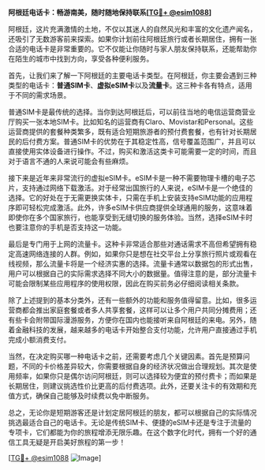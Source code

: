**阿根廷电话卡：畅游南美，随时随地保持联系[[TG💪+ @esim1088](https://t.me/s/esim1088)]**

阿根廷，这片充满激情的土地，不仅以其迷人的自然风光和丰富的文化遗产闻名，还吸引了无数游客前来探索。如果你计划前往阿根廷旅行或者长期居住，拥有一张合适的电话卡是非常重要的。它不仅能让你随时与家人朋友保持联系，还能帮助你在陌生的城市中找到方向，享受各种便利服务。

首先，让我们来了解一下阿根廷的主要电话卡类型。在阿根廷，你主要会遇到三种类型的电话卡：**普通SIM卡**、**虚拟eSIM卡**以及**流量卡**。这三种卡各有特点，适用于不同的需求场景。

普通SIM卡是最传统的选择。当你到达阿根廷后，可以前往当地的电信运营商营业厅购买一张本地SIM卡。比如知名的运营商有Claro、Movistar和Personal。这些运营商提供的套餐种类繁多，既有适合短期旅游者的预付费套餐，也有针对长期居民的后付费方案。普通SIM卡的优势在于其稳定性高，信号覆盖范围广，并且可以直接使用实体设备进行操作。不过，购买和激活这类卡可能需要一定的时间，而且对于语言不通的人来说可能会有些麻烦。

接下来是近年来非常流行的虚拟eSIM卡。eSIM卡是一种不需要物理卡槽的电子芯片，支持通过网络下载激活。对于经常出国旅行的人来说，eSIM卡是一个绝佳的选择。它的好处在于无需更换实体卡，只需在手机上安装支持eSIM功能的应用程序即可轻松完成激活。此外，许多eSIM卡供应商提供全球通用的服务，这意味着即使你在多个国家旅行，也能享受到无缝切换的服务体验。当然，选择eSIM卡时也要注意你的手机是否支持这一功能。

最后是专门用于上网的流量卡。这种卡非常适合那些对通话需求不高但希望拥有稳定高速网络连接的人群。例如，如果你只是想在社交平台上分享旅行照片或观看在线视频，那么流量卡将是一个经济实惠的选择。流量卡通常以数据包的形式出售，用户可以根据自己的实际需求选择不同大小的数据量。值得注意的是，部分流量卡可能会限制某些应用程序的使用权限，因此在购买前务必仔细阅读相关条款。

除了上述提到的基本分类外，还有一些额外的功能和服务值得留意。比如，很多运营商都会推出家庭套餐或者多人共享套餐，这样可以让多个用户共同分摊费用；还有些卡会附带国际漫游服务，方便你在国内也能接听来自阿根廷的来电。另外，随着金融科技的发展，越来越多的电话卡开始整合支付功能，允许用户直接通过手机完成小额消费支付。

当然，在决定购买哪一种电话卡之前，还需要考虑几个关键因素。首先是预算问题，不同的卡价格差异较大，你需要根据自身的经济状况做出合理规划。其次是使用频率，如果你只是偶尔访问阿根廷，则可以选择较为便宜的预付费卡；而如果是长期居住，则建议挑选性价比更高的后付费选项。此外，还要关注卡的有效期和充值方式，确保自己能够及时续费以免中断服务。

总之，无论你是短期游客还是计划定居阿根廷的朋友，都可以根据自己的实际情况挑选最适合自己的电话卡。无论是传统SIM卡、便捷的eSIM卡还是专注于流量的专项卡，它们都能为你的旅程增添无限乐趣。在这个数字化时代，拥有一个好的通信工具无疑是开启美好旅程的第一步！

[[TG💪+ @esim1088](https://t.me/s/esim1088) ![Image](https://i.postimg.cc/4NQfJmqS/Snipaste-2025-05-13-00-14-12.png)]